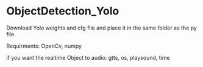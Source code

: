 # ObjectDetection_Yolo
Download Yolo weights and cfg file and place it in the same folder as the py file.

Requirments:
OpenCv,
numpy

if you want the realtime Object to audio:
gtts,
os,
playsound,
time
